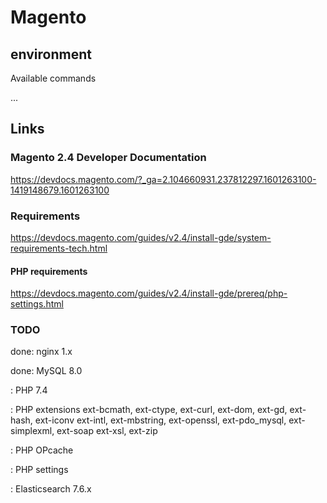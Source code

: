 # Magento

## environment
Available commands

...

## Links
### Magento 2.4 Developer Documentation
https://devdocs.magento.com/?_ga=2.104660931.237812297.1601263100-1419148679.1601263100

### Requirements
https://devdocs.magento.com/guides/v2.4/install-gde/system-requirements-tech.html
 
#### PHP requirements
https://devdocs.magento.com/guides/v2.4/install-gde/prereq/php-settings.html 

### TODO
done: nginx 1.x
 
done: MySQL 8.0
 
: PHP 7.4
 
: PHP extensions
  ext-bcmath, ext-ctype, ext-curl, ext-dom, ext-gd, ext-hash, ext-iconv
  ext-intl, ext-mbstring, ext-openssl, ext-pdo_mysql, ext-simplexml, ext-soap
  ext-xsl, ext-zip

: PHP OPcache
 
: PHP settings

: Elasticsearch 7.6.x
